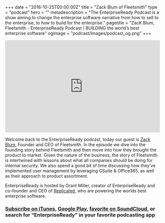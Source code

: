 +++
date = "2016-10-25T00:00:00Z"
title = "Zack Blum of Fleetsmith"
type = "podcast"
hero = ""
metadescription = "The EnterpriseReady Podcast is a show aiming to change the enterprise software narrative from how to sell to the enterprise, to how to build for the enterprise."
pagetitle = "ZacK Blum, Fleetsmith - EnterpriseReady Podcast | BUILDING the world’s best enterprise software"
ogimage = "podcast/images/podcast_og.png"
+++

<iframe width="100%" height="300" scrolling="no" frameborder="no" allow="autoplay" src="https://w.soundcloud.com/player/?url=https%3A//api.soundcloud.com/tracks/631116276&color=%23ee5042&auto_play=false&hide_related=false&show_comments=true&show_user=true&show_reposts=false&show_teaser=true&visual=true"></iframe>

Welcome back to the EnterpriseReady podcast, today our guest is [Zack Blum](https://twitter.com/zackblum), Founder and CEO of Fleetsmith. In the episode we dive into the founding story behind Fleetsmith and then move into how they brought the product to market. Given the nature of the business, the story of Fleetsmith is intertwined with lessons about what all companies should be doing for internal security. We also spend a good bit of time discussing how they’ve implemented user management by leveraging GSuite & Office365, as well as their approach to product assortment.

EnterpriseReady is hosted by Grant Miller, creator of EnterpriseReady and co-founder and CEO of [Replicated](https://www.replicated.com), who are powering the worlds best enterprise software.

### [Subscribe on iTunes](https://podcasts.apple.com/us/podcast/ep-9-device-management-with-zack-blum-of-fleetsmith/id1437951282?i=1000440717152), [Google Play](https://play.google.com/music/listen?u=0#/ps/Iq3uifjva44tdvm2orhu4apvjtu), [favorite on SoundCloud](https://soundcloud.com/heavybit/sets/enterpriseready), or search for “EnterpriseReady” in your favorite podcasting app
